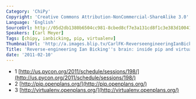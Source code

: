 ```yaml
---
Category: 'ChiPy'
Copyright: 'Creative Commons Attribution-NonCommercial-ShareAlike 3.0'
Language: 'English'
SourceUrl: http://05d2db1380b6504cc981-8cbed8cf7e3a131cd8f1c3e383d10041.r93.cf2.rackcdn.com/chipy/568_reverse-engineering-ian-bicking-s-brain-inside-pip-and-virtualenv.flv
Speakers: [Carl Meyer]
Tags: [chipy, ianbicking, pip, virtualenv]
ThumbnailUrl: 'http://a.images.blip.tv/CarlFK-ReverseengineeringIanBickingsBrainInsidePipAndVirtualenv225.png'
Title: 'Reverse-engineering Ian Bicking''s brain: inside pip and virtualenv.'
date: '2011-02-10'
---
```

  * 1 [http://us.pycon.org/2011/schedule/sessions/198/](http://us.pycon.org/2011/schedule/sessions/198/)
  * 2 [http://pip.openplans.org/](http://pip.openplans.org/)
  * 3 [http://virtualenv.openplans.org/](http://virtualenv.openplans.org/)

